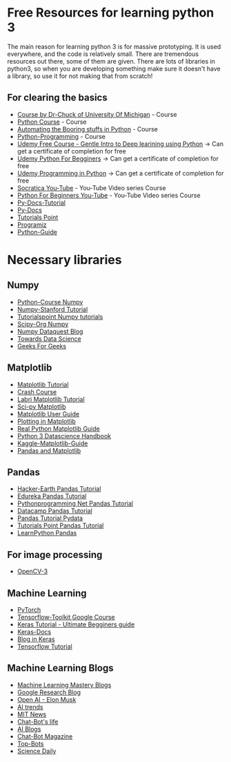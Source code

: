 # Free Resources for learning python 3 

The main reason for learning python 3 is for massive prototyping. It is used everywhere, and the code is relatively small. There are tremendous resources out there, some of them are given.
There are lots of libraries in python3, so when you are developing something make sure it doesn't have a library, so use it for not making that from scratch!

## For clearing the basics

* [Course by Dr-Chuck of University Of Michigan](http://www.pythonlearn.com/) - Course
* [Python Course](https://www.python-course.eu/python3_course.php) - Course
* [Automating the Booring stuffs in Python](https://automatetheboringstuff.com/) - Course
* [Python-Programming](https://pythonprogramming.net/introduction-to-python-programming/) - Course
* [Udemy Free Course - Gentle Intro to Deep learining using Python](https://www.udemy.com/a-gentle-introduction-to-deep-learning-using-keras/learn/v4/overview) -> Can get a certificate of completion for free
* [Udemy Python For Begginers](https://www.udemy.com/ardit-sulce-python-for-beginners/learn/v4/overview) -> Can get a certificate of completion for free
* [Udemy Programming in Python](https://www.udemy.com/hello-python-programming-story-1/learn/v4/overview) -> Can get a certificate of completion for free
* [Socratica You-Tube](https://www.youtube.com/watch?v=bY6m6_IIN94&list=PLi01XoE8jYohWFPpC17Z-wWhPOSuh8Er-) - You-Tube Video series Course
* [Python For Beginners You-Tube](https://www.youtube.com/playlist?list=PLw02n0FEB3E2RDlD2cBULQjvXJ1K_jS1O) - You-Tube Video series Course
* [Py-Docs-Tutorial](https://docs.python.org/3/tutorial/)
* [Py-Docs](https://docs.python.org/3/)
* [Tutorials Point](https://www.tutorialspoint.com/python3/)
* [Programiz](https://www.programiz.com/python-programming/tutorial)
* [Python-Guide](https://docs.python-guide.org/)

# Necessary libraries

## Numpy

* [Python-Course Numpy](https://www.python-course.eu/numpy.php)
* [Numpy-Stanford Tutorial](http://cs231n.github.io/python-numpy-tutorial/)
* [Tutorialspoint Numpy tutorials](https://www.tutorialspoint.com/numpy)
* [Scipy-Org Numpy](https://docs.scipy.org/doc/numpy/user/quickstart.html)
* [Numpy Dataquest Blog](https://www.dataquest.io/blog/numpy-tutorial-python/)
* [Towards Data Science](https://towardsdatascience.com/a-quick-introduction-to-the-numpy-library-6f61b7dee4db)
* [Geeks For Geeks](https://www.geeksforgeeks.org/numpy-in-python-set-1-introduction/)

## Matplotlib

* [Matplotlib Tutorial](https://matplotlib.org/tutorials/index.html)
* [Crash Course](https://pythonprogramming.net/matplotlib-python-3-basics-tutorial/)
* [Labri Matplotlib Tutorial](https://www.labri.fr/perso/nrougier/teaching/matplotlib/)
* [Sci-py Matplotlib](http://www.scipy-lectures.org/intro/matplotlib/matplotlib.html)
* [Matplotlib User Guide](https://matplotlib.org/users/index.html)
* [Plotting in Matplotlib](https://www.datacamp.com/community/tutorials/matplotlib-tutorial-python)
* [Real Python Matplotlib Guide](https://realpython.com/python-matplotlib-guide/)
* [Python 3 Datascience Handbook](https://jakevdp.github.io/PythonDataScienceHandbook/04.00-introduction-to-matplotlib.html)
* [Kaggle-Matplotlib-Guide](https://www.kaggle.com/grroverpr/matplotlib-plotting-guide)
* [Pandas and Matplotlib](https://towardsdatascience.com/a-guide-to-pandas-and-matplotlib-for-data-exploration-56fad95f951c)


## Pandas

* [Hacker-Earth Pandas Tutorial](https://www.hackerearth.com/practice/machine-learning/data-manipulation-visualisation-r-python/tutorial-data-manipulation-numpy-pandas-python/tutorial/)
* [Edureka Pandas Tutorial](https://www.edureka.co/blog/python-pandas-tutorial/)
* [Pythonprogramming Net Pandas Tutorial](https://pythonprogramming.net/data-analysis-python-pandas-tutorial-introduction/)
* [Datacamp Pandas Tutorial](https://www.datacamp.com/community/tutorials/pandas-tutorial-dataframe-python)
* [Pandas Tutorial Pydata](https://pandas.pydata.org/pandas-docs/stable/tutorials.html)
* [Tutorials Point Pandas Tutorial](https://www.tutorialspoint.com/python_pandas/)
* [LearnPython Pandas](https://www.learnpython.org/en/Pandas_Basics)


## For image processing

* [OpenCV-3](https://docs.opencv.org/3.0-beta/doc/py_tutorials/py_tutorials.html)

## Machine Learning

* [PyTorch](https://pytorch.org/tutorials/)
* [Tensorflow-Toolkit Google Course](https://developers.google.com/machine-learning/crash-course/first-steps-with-tensorflow/toolkit)
* [Keras Tutorial - Ultimate Begginers guide](https://elitedatascience.com/keras-tutorial-deep-learning-in-python)
* [Keras-Docs](https://keras.io/)
* [Blog in Keras](https://machinelearningmastery.com/tutorial-first-neural-network-python-keras/)
* [Tensorflow Tutorial](https://www.tensorflow.org/tutorials/keras/basic_classification)

## Machine Learning Blogs

* [Machine Learning Mastery Blogs](https://machinelearningmastery.com/blog/)
* [Google Research Blog](https://ai.google/research)
* [Open AI - Elon Musk](blog.openai.com)
* [AI trends](https://aitrends.com/)
* [MIT News](http://news.mit.edu/topic/artificial-intelligence2)
* [Chat-Bot's life](https://chatbotslife.com)
* [AI Blogs](https://www.artificial-intelligence.blog/news/)
* [Chat-Bot Magazine](https://chatbotsmagazine.com)
* [Top-Bots](www.topbots.com)
* [Science Daily](https://www.sciencedaily.com/news/computers_math/artificial_intelligence/)
